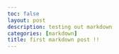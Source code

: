 ```yaml
---
toc: false
layout: post
description: testing out markdown
categories: [markdown]
title: first markdown post !!
---
```



